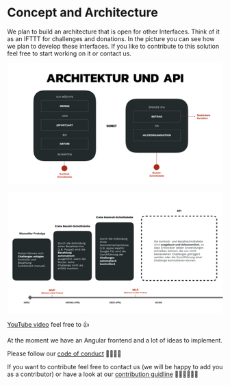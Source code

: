 # Concept and Architecture

We plan to build an architecture that is open for other Interfaces.
Think of it as an IFTTT for challenges and donations.
In the picture you can see how we plan to develop these interfaces.
If you like to contribute to this solution feel free to start working on it or contact us.

![Architecture and concept](architecture.jpeg "Architecture and concept")

![Milestones](milestone.jpeg "Milestones and timeline")

[YouTube video](https://youtu.be/y0UAtoeRgl8) feel free to 👍

At the moment we have an Angular frontend and a lot of ideas to implement.

Please follow our [code of conduct](https://github.com/MalteRei/wirvsvirus-hackathon-spendensport/blob/master/CODE_OF_CONDUCT.md) 👨‍👩‍👧‍👦

If you want to contribute feel free to contact us (we will be happy to add you as a contributor) or have a look at our [contribution guidline](https://github.com/MalteRei/wirvsvirus-hackathon-spendensport/blob/master/CONTRIBUTING.md) 👩🏼‍💻👨🏼‍💻
